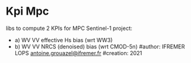 # Kpi Mpc

libs to compute 2 KPIs  for MPC Sentinel-1 project:
  - a) WV VV effective Hs bias (wrt WW3)
  - b) WV VV NRCS (denoised) bias (wrt CMOD-5n)
#author:
    IFREMER LOPS
    antoine.grouazel@ifremer.fr
#creation:
    2021